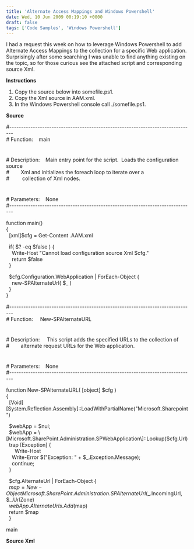 ```yaml
---
title: 'Alternate Access Mappings and Windows Powershell'
date: Wed, 10 Jun 2009 00:19:10 +0000
draft: false
tags: ['Code Samples', 'Windows Powershell']
---
```


I had a request this week on how to leverage Windows Powershell to add Alternate Access Mappings to the collection for a specific Web application.  Surprisingly after some searching I was unable to find anything existing on the topic, so for those curious see the attached script and corresponding source Xml.

**Instructions**

1.  Copy the source below into somefile.ps1.
2.  Copy the Xml source in AAM.xml.
3.  In the Windows Powershell console call ./somefile.ps1.

**Source**

#-------------------------------------------------------------------------------  
\# Function:    main  
#  
\# Description:    Main entry point for the script.  Loads the configuration source  
#        Xml and initializes the foreach loop to iterate over a  
#         collection of Xml nodes.  
#  
\# Parameters:    None  
#-------------------------------------------------------------------------------

function main()  
{  
  \[xml\]$cfg = Get-Content .AAM.xml

  if( $? \-eq $false ) {  
    Write-Host "Cannot load configuration source Xml $cfg."  
    return $false  
  }

  $cfg.Configuration.WebApplication | ForEach-Object {  
    new-SPAlternateUrl( $\_ )  
  }  
}

#-------------------------------------------------------------------------------  
\# Function:     New-SPAlternateURL  
#  
\# Description:     This script adds the specified URLs to the collection of  
#        alternate request URLs for the Web application.  
#  
\# Parameters:    None  
#-------------------------------------------------------------------------------

function New-SPAlternateURL( \[object\] $cfg )  
{  
  \[Void\]\[System.Reflection.Assembly\]::LoadWithPartialName("Microsoft.Sharepoint")

  $webApp = $nul;  
  $webApp = \[Microsoft.SharePoint.Administration.SPWebApplication\]::Lookup($cfg.Url)  
  trap \[Exception\] {   
      Write-Host  
    Write-Error $("Exception: " + $\_.Exception.Message);  
    continue;  
  }

  $cfg.AlternateUrl | ForEach-Object {  
  $map=New-Object Microsoft.SharePoint.Administration.SPAlternateUrl($\_.IncomingUrl, $\_.UrlZone)  
  $webApp.AlternateUrls.Add($map)  
  return $map  
  }

main

**Source Xml**

<?xml version="1.0" encoding="utf-8"?>  
<Configuration>  
  <WebApplication Url="[http://contoso"](http://contoso")\>  
    <AlternateUrl IncomingUrl="[http://www.contoso.com"](http://www.contoso.com") UrlZone="Internet" />  
    <AlternateUrl IncomingUrl="[http://contoso:1234"](http://contoso:1234") UrlZone="Custom" />  
    <AlternateUrl IncomingUrl="[http://contoso:4321"](http://contoso:4321") UrlZone="Custom" />  
  </WebApplication>  
</Configuration>